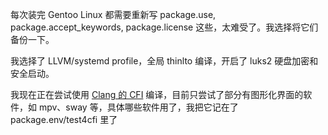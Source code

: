 每次装完 Gentoo Linux 都需要重新写 package.use, package.accept_keywords, package.license 这些，太难受了。我选择将它们备份一下。

我选择了 LLVM/systemd profile，全局 thinlto 编译，开启了 luks2 硬盘加密和安全启动。

我现在正在尝试使用 [Clang 的 CFI](https://clang.llvm.org/docs/ControlFlowIntegrity.html) 编译，目前只尝试了部分有图形化界面的软件，如 mpv、sway 等，具体哪些软件用了，我把它记在了 package.env/test4cfi 里了
